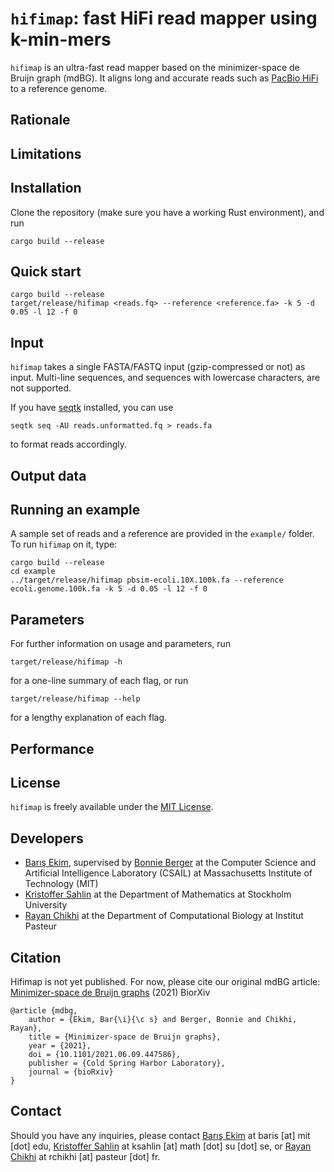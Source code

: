 
`hifimap`: fast HiFi read mapper using k-min-mers
=========

`hifimap` is an ultra-fast read mapper based on the minimizer-space de Bruijn graph (mdBG). It aligns long and accurate reads such as [PacBio HiFi](https://www.pacb.com/smrt-science/smrt-sequencing/hifi-reads-for-highly-accurate-long-read-sequencing/) to a reference genome.

## Rationale

## Limitations

## Installation

Clone the repository (make sure you have a working Rust environment), and run 

`cargo build --release`

## Quick start

```
cargo build --release
target/release/hifimap <reads.fq> --reference <reference.fa> -k 5 -d 0.05 -l 12 -f 0 
```

## Input

`hifimap` takes a single FASTA/FASTQ input (gzip-compressed or not) as input. Multi-line sequences, and sequences with lowercase characters, are not supported. 

If you have [seqtk](https://github.com/lh3/seqtk) installed, you can use

`seqtk seq -AU reads.unformatted.fq > reads.fa`

to format reads accordingly.

## Output data 

## Running an example

A sample set of reads and a reference are provided in the `example/` folder. To run `hifimap` on it, type:

```
cargo build --release
cd example
../target/release/hifimap pbsim-ecoli.10X.100k.fa --reference  ecoli.genome.100k.fa -k 5 -d 0.05 -l 12 -f 0 
```

## Parameters

For further information on usage and parameters, run

`target/release/hifimap -h`

for a one-line summary of each flag, or run

`target/release/hifimap --help`

for a lengthy explanation of each flag.

## Performance

## License

`hifimap` is freely available under the [MIT License](https://opensource.org/licenses/MIT).

## Developers

* [Barış Ekim](http://people.csail.mit.edu/ekim/), supervised by [Bonnie Berger](http://people.csail.mit.edu/bab/) at the Computer Science and Artificial Intelligence Laboratory (CSAIL) at Massachusetts Institute of Technology (MIT)
* [Kristoffer Sahlin](https://sahlingroup.github.io/) at the Department of Mathematics at Stockholm University
* [Rayan Chikhi](http://rayan.chikhi.name) at the Department of Computational Biology at Institut Pasteur


## Citation

Hifimap is not yet published. For now, please cite our original mdBG article: [Minimizer-space de Bruijn graphs](https://www.biorxiv.org/content/10.1101/2021.06.09.447586v1) (2021) BiorXiv

```
@article {mdbg,
	author = {Ekim, Bar{\i}{\c s} and Berger, Bonnie and Chikhi, Rayan},
	title = {Minimizer-space de Bruijn graphs},
	year = {2021},
	doi = {10.1101/2021.06.09.447586},
	publisher = {Cold Spring Harbor Laboratory},
	journal = {bioRxiv}
}
```

## Contact

Should you have any inquiries, please contact [Barış Ekim](http://people.csail.mit.edu/ekim/) at baris [at] mit [dot] edu, [Kristoffer Sahlin](https://sahlingroup.github.io/) at ksahlin [at] math [dot] su [dot] se, or [Rayan Chikhi](http://rayan.chikhi.name) at rchikhi [at] pasteur [dot] fr.


